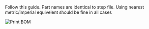 
Follow this guide. Part names are identical to step file. Using nearest metric/imperial equivelent should be fine in all cases

![Print BOM](https://github.com/alextreseder/picoEDM/blob/master/info/Sheet_Metal_BOM.PNG)

